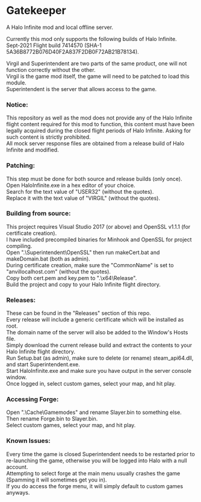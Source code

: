 # Gatekeeper
A Halo Infinite mod and local offline server.

Currently this mod only supports the following builds of Halo Infinite.  
Sept-2021 Flight build 7414570 (SHA-1 5A36B8772B076D40F2A837F2DB0F72AB21B78134).

Virgil and Superintendent are two parts of the same product, one will not function correctly without the other.  
Virgil is the game mod itself, the game will need to be patched to load this module.  
Superintendent is the server that allows access to the game.

### Notice:
This repository as well as the mod does not provide any of the Halo Infinite flight content required for this mod to function, this content must have been legally acquired during the closed flight periods of Halo Infinite. Asking for such content is strictly prohibited.  
All mock server response files are obtained from a release build of Halo Infinite and modified.

### Patching:
This step must be done for both source and release builds (only once).  
Open HaloInfinite.exe in a hex editor of your choice.  
Search for the text value of "USER32" (without the quotes).  
Replace it with the text value of "VIRGIL" (without the quotes).

### Building from source:
This project requires Visual Studio 2017 (or above) and OpenSSL v1.1.1 (for certificate creation).  
I have included precompiled binaries for Minhook and OpenSSL for project compiling.  
Open ".\Superintendent\OpenSSL\" then run makeCert.bat and makeDomain.bat (both as admin).  
During certificate creation, make sure the "CommonName" is set to "anvillocalhost.com" (without the quotes).  
Copy both cert.pem and key.pem to ".\x64\Release\".  
Build the project and copy to your Halo Infinite flight directory.

### Releases:
These can be found in the "Releases" section of this repo.  
Every release will include a generic certificate which will be installed as root.  
The domain name of the server will also be added to the Window's Hosts file.  
Simply download the current release build and extract the contents to your Halo Infinite flight directory.  
Run Setup.bat (as admin), make sure to delete (or rename) steam_api64.dll, and start Superintendent.exe.  
Start HaloInfinite.exe and make sure you have output in the server console window.  
Once logged in, select custom games, select your map, and hit play.

### Accessing Forge:
Open ".\Cache\Gamemodes\" and rename Slayer.bin to something else.  
Then rename Forge.bin to Slayer.bin.  
Select custom games, select your map, and hit play.

### Known Issues:
Every time the game is closed Superintendent needs to be restarted prior to re-launching the game, otherwise you will be logged into Halo with a null account.  
Attempting to select forge at the main menu usually crashes the game (Spamming it will sometimes get you in).  
If you do access the forge menu, it will simply default to custom games anyways.
